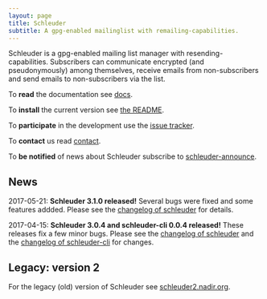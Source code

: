 ```yaml
---
layout: page
title: Schleuder
subtitle: A gpg-enabled mailinglist with remailing-capabilities.
---
```


Schleuder is a gpg-enabled mailing list manager with resending-capabilities. Subscribers can communicate encrypted (and pseudonymously) among themselves, receive emails from non-subscribers and send emails to non-subscribers via the list.

To **read** the documentation see [docs](docs/).

To **install** the current version see [the README](https://0xacab.org/schleuder/schleuder/blob/master/README.md).

To **participate** in the development use the [issue tracker](https://0xacab.org/schleuder/schleuder/issues).

To **contact** us read [contact](contact.html).

To **be notified** of news about Schleuder subscribe to [schleuder-announce](https://lists.nadir.org/mailman/listinfo/schleuder-announce).


## News

2017-05-21: **Schleuder 3.1.0 released!** Several bugs were fixed and some features addded. Please see the [changelog of schleuder](https://0xacab.org/schleuder/schleuder/blob/master/CHANGELOG.md#310-2017-05-21) for details.

2017-04-15: **Schleuder 3.0.4 and schleuder-cli 0.0.4 released!** These releases fix a few minor bugs. Please see the [changelog of schleuder](https://0xacab.org/schleuder/schleuder/blob/master/CHANGELOG.md#304-2017-04-15) and the [changelog of schleuder-cli](https://0xacab.org/schleuder/schleuder-cli/blob/master/CHANGELOG.md#004-2017-04-15) for changes.

##  Legacy: version 2

For the legacy (old) version of Schleuder see [schleuder2.nadir.org](https://schleuder2.nadir.org/).

